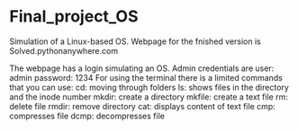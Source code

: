 # Final_project_OS
Simulation of a Linux-based OS.
Webpage for the fnished version is Solved.pythonanywhere.com

The webpage has a login simulating an OS. Admin credentials are user: admin password: 1234
For using the terminal there is a limited commands that you can use:
cd: moving through folders
ls: shows files in the directory and the inode number
mkdir: create a directory
mkfile: create a text file
rm: delete file
rmdir: remove directory
cat: displays content of text file
cmp: compresses file
dcmp: decompresses file
